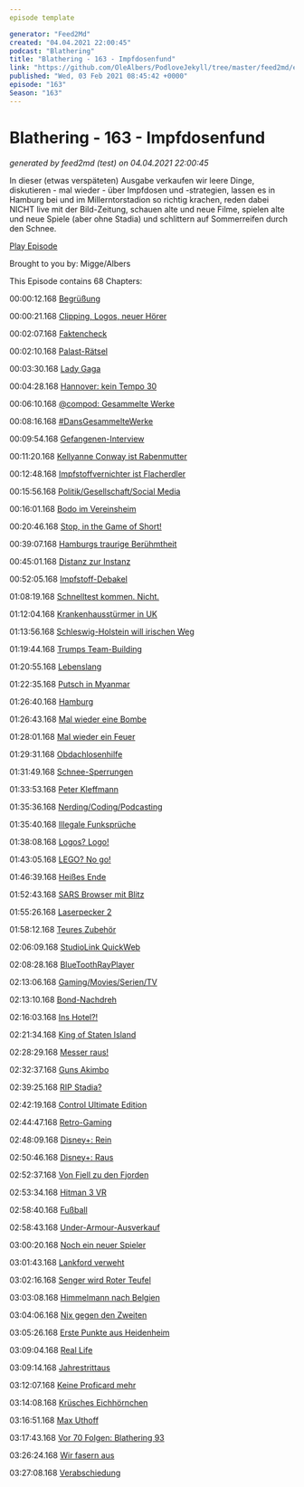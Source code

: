 ```yaml
---
episode template

generator: "Feed2Md"
created: "04.04.2021 22:00:45"
podcast: "Blathering"
title: "Blathering - 163 - Impfdosenfund"
link: "https://github.com/OleAlbers/PodloveJekyll/tree/master/feed2md/example/export/seasons/6/2021/2/Blathering - 163 - Impfdosenfund.md"
published: "Wed, 03 Feb 2021 08:45:42 +0000"
episode: "163"
Season: "163"
---
```


# Blathering - 163 - Impfdosenfund
_generated by feed2md (test) on 04.04.2021 22:00:45_

In dieser (etwas verspäteten) Ausgabe verkaufen wir leere Dinge, diskutieren - mal wieder - über Impfdosen und -strategien, lassen es in Hamburg bei und im Millerntorstadion so richtig krachen, reden dabei NICHT live mit der Bild-Zeitung, schauen alte und neue Filme, spielen alte und neue Spiele (aber ohne Stadia) und schlittern auf Sommerreifen durch den Schnee.

[Play Episode](https://www.blathering.de/podlove/file/1456/s/feed/c/mp3/blathering_163.mp3)

Brought to you by: Migge/Albers

This Episode contains 68 Chapters:


00:00:12.168 [Begrüßung]()

00:00:21.168 [Clipping, Logos, neuer Hörer](https://twitter.com/WestkirchenAndi/status/1355165405669679105)

00:02:07.168 [Faktencheck]()

00:02:10.168 [Palast-Rätsel](https://www.rnd.de/politik/nawalnys-palast-video-immobilie-laut-kreml-in-unternehmer-besitz-IZU2JRASPA3D4IMYYICNJI4QGU.html)

00:03:30.168 [Lady Gaga](https://twitter.com/zweitzehtee/status/1354874856404373509)

00:04:28.168 [Hannover: kein Tempo 30](https://twitter.com/herg4711/status/1354317579461009410?s=20)

00:06:10.168 [@compod: Gesammelte Werke](https://twitter.com/search?q=(from%3Acompod)%20(%40blathering_pod)%20until%3A2021-02-02%20since%3A2021-01-26&src=typed_query&f=live)

00:08:16.168 [#DansGesammelteWerke](https://twitter.com/search?q=(from%3Aevildanwallace)%20(%40blathering_pod)%20until%3A2021-02-02%20since%3A2021-01-26&src=typed_query&f=live)

00:09:54.168 [Gefangenen-Interview](https://www.vice.com/en/article/4ad5xp/we-spoke-to-a-guy-who-got-his-dick-locked-in-a-cage-by-a-hacker)

00:11:20.168 [Kellyanne Conway ist Rabenmutter](https://variety.com/2021/digital/news/kellyanne-conway-accused-topless-photo-daughter-claudia-twitter-1234892220/)

00:12:48.168 [Impfstoffvernichter ist Flacherdler](https://www.thedailybeast.com/wisconsin-vaccine-saboteur-steven-brandenburg-is-a-flat-earther-fbi-document-reveals)

00:15:56.168 [Politik/Gesellschaft/Social Media]()

00:16:01.168 [Bodo im Vereinsheim](https://twitter.com/Schmidtlepp/status/1354373340329349123)

00:20:46.168 [Stop, in the Game of Short!](https://logbuch-netzpolitik.de/lnp378-der-schwarze-block-faehrt-jetzt-tesla)

00:39:07.168 [Hamburgs traurige Berühmtheit](https://www.mopo.de/hamburg/polizeieinsatz-in-hamburg-weil-er-schwarz-ist--lehrer-wird-fuer-einbrecher-gehalten--37963394)

00:45:01.168 [Distanz zur Instanz](https://www.rnd.de/medien/wdr-talkshow-die-letzte-instanz-sender-reagiert-auf-rassismus-kritik-PQMCTAAY5FAZLHL4LVTU7PDC6E.html)

00:52:05.168 [Impfstoff-Debakel](https://www.rnd.de/gesundheit/astrazeneca-liefert-der-eu-nun-doch-mehr-impfstoff-PRWI2HGT3TCIDCISHMTJUPWATU.html)

01:08:19.168 [Schnelltest kommen. Nicht.](https://www.tagesschau.de/inland/corona-schnelltests-spahn-101.html)

01:12:04.168 [Krankenhausstürmer in UK](https://www.stern.de/gesundheit/corona-leugner-wollen-covid-patienten-von-intensivstation-mitnehmen-30207490.html)

01:13:56.168 [Schleswig-Holstein will irischen Weg](https://www.schleswig-holstein.de/DE/Landesregierung/I/_startseite/Artikel2021/I/210126_stufenplan.html)

01:19:44.168 [Trumps Team-Building](https://www.tagesschau.de/ausland/amerika/impeachment-verfahren-trump-anwaelte-101.html)

01:20:55.168 [Lebenslang](https://www.rnd.de/politik/lubcke-morder-stephan-ernst-zu-lebenslanger-haft-verurteilt-mitangeklagter-markus-h-von-beihilfe-zum-mord-freigesprochen-OIODVS5LO5DDFHBYZSMAQKX75A.html)

01:22:35.168 [Putsch in Myanmar](https://www.deutschlandfunk.de/der-tag-militaerputsch-in-myanmar.3415.de.html?dram:article_id=491815)

01:26:40.168 [Hamburg]()

01:26:43.168 [Mal wieder eine Bombe](https://www.ndr.de/nachrichten/hamburg/Fliegerbombe-auf-dem-Heiligengeistfeld-entschaerft,heiligengeistfeld128.html)

01:28:01.168 [Mal wieder ein Feuer](https://www.ndr.de/nachrichten/hamburg/Bootshalle-an-Alster-Ausflugslokal-abgebrannt,feuer5010.html)

01:29:31.168 [Obdachlosenhilfe](https://www.hinzundkunzt.de/hamburg-obdachlose-notunterkunft-einzelzimmer/)

01:31:49.168 [Schnee-Sperrungen](https://www.rnd.de/panorama/schlittenfahren-und-winterspaziergang-trotz-corona-schnee-erfreut-menschen-in-grossstadten-polizei-muss-tatig-werden-RUVDHXUOG3ITUM4DT4GT7C24GM.html)

01:33:53.168 [Peter Kleffmann](https://twitter.com/Guacam_Olee/status/1354861532606296067)

01:35:36.168 [Nerding/Coding/Podcasting]()

01:35:40.168 [Illegale Funksprüche](https://www.golem.de/news/flugzeuge-mann-funkt-piloten-an-und-gibt-gefaehrliche-anweisungen-2101-153790.html)

01:38:08.168 [Logos? Logo!](https://twitter.com/tmigge/status/1354139188808085506)

01:43:05.168 [LEGO? No go!](https://www.rnd.de/medien/lego-geht-mit-anwalt-gegen-youtuber-wegen-streit-ums-markenrecht-vor-564THXE6FJF77IAOJI7ZFJ3AHM.html)

01:46:39.168 [Heißes Ende](https://twitter.com/Guacam_Olee/status/1354025630250237952)

01:52:43.168 [SARS Browser mit Blitz](https://arstechnica.com/gadgets/2021/02/flash-no-longer-works-in-browsers-so-south-africa-made-its-own-browser/)

01:55:26.168 [Laserpecker 2](https://www.golem.de/news/laserpecker-2-mini-laserschneider-graviert-ipads-holz-leder-und-stoffe-2101-153769.html)

01:58:12.168 [Teures Zubehör](https://twitter.com/Guacam_Olee/status/1354469883749216261)

02:06:09.168 [StudioLink QuickWeb](https://sendegate.de/t/studiolink-quickweb/13054)

02:08:28.168 [BlueToothRayPlayer](https://twitter.com/Guacam_Olee/status/1356595605804572674)

02:13:06.168 [Gaming/Movies/Serien/TV]()

02:13:10.168 [Bond-Nachdreh](https://futurezone.at/digital-life/alte-smartphones-james-bond-szenen-muessen-nachgedreht-werden/401170237)

02:16:03.168 [Ins Hotel?!](https://twitter.com/Guacam_Olee/status/1356334554961899520)

02:21:34.168 [King of Staten Island](https://de.wikipedia.org/wiki/The_King_of_Staten_Island)

02:28:29.168 [Messer raus!](https://twitter.com/Guacam_Olee/status/1355663097441218561)

02:32:37.168 [Guns Akimbo](https://www.moviebreak.de/film/guns-akimbo)

02:39:25.168 [RIP Stadia?](https://twitter.com/Guacam_Olee/status/1356510672813764608)

02:42:19.168 [Control Ultimate Edition](https://twitter.com/Guacam_Olee/status/1354470336755068929)

02:44:47.168 [Retro-Gaming](https://twitter.com/Guacam_Olee/status/1355618991499325440)

02:48:09.168 [Disney+: Rein](https://twitter.com/tmigge/status/1354824246174732288)

02:50:46.168 [Disney+: Raus](https://www.golem.de/news/disney-disney-klassiker-wegen-stereotypen-aus-kinderprofil-entfernt-2101-153772.html)

02:52:37.168 [Von Fjell zu den Fjorden](https://www.ndr.de/fernsehen/sendungen/laender-menschen-abenteuer/Vom-Fjell-zu-den-Fjorden,sendung1120146.html)

02:53:34.168 [Hitman 3 VR](https://www.youtube.com/watch?v=_BliiYipeE4)

02:58:40.168 [Fußball]()

02:58:43.168 [Under-Armour-Ausverkauf](https://twitter.com/fcstpauli/status/1355110041762869248)

03:00:20.168 [Noch ein neuer Spieler](https://www.fcstpauli.com/news/der-fc-st-pauli-verpflichtet-innenverteidiger-tore-reginiussen/)

03:01:43.168 [Lankford verweht](https://twitter.com/fcstpauli/status/1354762471823831041)

03:02:16.168 [Senger wird Roter Teufel](https://twitter.com/fcstpauli/status/1356286811157491714)

03:03:08.168 [Himmelmann nach Belgien](https://twitter.com/fcstpauli/status/1356536309335089154)

03:04:06.168 [Nix gegen den Zweiten](https://www.fcstpauli.com/news/der-fc-st-pauli-unterliegt-dem-vfl-bochum-mit-2-3-2021/)

03:05:26.168 [Erste Punkte aus Heidenheim](https://www.fcstpauli.com/news/der-fc-st-pauli-gewinnt-auswaertsspiel-in-heidenheim-2021/)

03:09:04.168 [Real Life]()

03:09:14.168 [Jahrestrittaus](https://twitter.com/Guacam_Olee/status/1356175774886350849)

03:12:07.168 [Keine Proficard mehr](https://www.hvv.de/de/profiticket)

03:14:08.168 [Krüsches Eichhörnchen](https://twitter.com/Guacam_Olee/status/1349762579191767041)

03:16:51.168 [Max Uthoff](https://mediathekviewweb.de/#query=Max%20Uthoff%3A%20Moskauer%20Hunde)

03:17:43.168 [Vor 70 Folgen: Blathering 93](https://www.blathering.de/2019/09/blathering-093-no-future-war-gestern/)

03:26:24.168 [Wir fasern aus]()

03:27:08.168 [Verabschiedung]()



